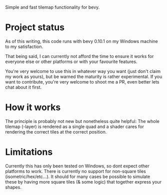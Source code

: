 
Simple and fast tilemap functionality for bevy.

# Project status

As of this writing, this code runs with bevy 0.10.1 on my Windows machine to my satisfaction.

That being said, I can currently not afford the time to ensure it works for everyone else or other
platforms or with your favourite features.

You're very welcome to use this in whatever way you want (just don't claim my work as yours),
but be warned the maturity is rather experimental. If you want to contribute, you're very welcome to
shoot me a PR, even better lets chat about it first.

# How it works

The principle is probably not new but nonetheless quite helpful: The whole tilemap (-layer) is
rendered as a single quad and a shader cares for rendering the correct tiles at the correct
position.

# Limitations

Currently this has only been tested on Windows, so dont expect other platforms to work. There is
currently no support for non-square tiles (isometric/hex/etc...). It should for many cases be
possible to simulate these by having more square tiles (& some logic) that together express your
shapes.
